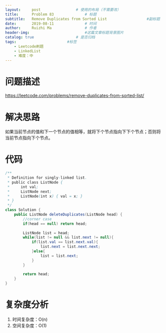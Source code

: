 ```yaml
---
layout:     post   				# 使用的布局（不需要改）
title:      Problem 83				# 标题 
subtitle:   Remove Duplicates from Sorted List 					#副标题
date:       2019-08-11				# 时间
author:     Ruizhi Ma 				# 作者
header-img:              			#这篇文章标题背景图片
catalog: true 					# 是否归档
tags:						#标签
    - Leetcode刷题
    - LinkedList
    - 难度：中
---
```

# 问题描述
https://leetcode.com/problems/remove-duplicates-from-sorted-list/

# 解决思路
如果当前节点的值和下一个节点的值相等，就将下个节点指向下下个节点；否则将当前节点指向下个节点。

# 代码
```java
/**
 * Definition for singly-linked list.
 * public class ListNode {
 *     int val;
 *     ListNode next;
 *     ListNode(int x) { val = x; }
 * }
 */
class Solution {
    public ListNode deleteDuplicates(ListNode head) {
        //corner case
        if(head == null) return head;
        
        ListNode list = head;
        while(list != null && list.next != null){
            if(list.val == list.next.val){
                list.next = list.next.next;
            }else{
                list = list.next;
            }
        }
        
        return head;
    }
}
```

# 复杂度分析
1. 时间复杂度：O(n)
2. 空间复杂度：O(1)